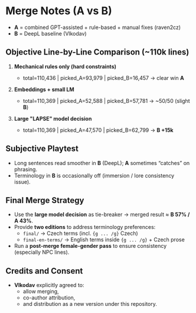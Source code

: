 # Merge Notes (A vs B)

- **A** = combined GPT-assisted + rule-based + manual fixes (raven2cz)
- **B** = DeepL baseline (Vlkodav)

## Objective Line-by-Line Comparison (~110k lines)

1) **Mechanical rules only (hard constraints)**
   - total=110,436 | picked_A=93,979 | picked_B=16,457 → clear win **A**

2) **Embeddings + small LM**
   - total=110,369 | picked_A=52,588 | picked_B=57,781 → ~50/50 (slight **B**)

3) **Large "LAPSE" model decision**
   - total=110,369 | picked_A=47,570 | picked_B=62,799 → **B +15k**

## Subjective Playtest

- Long sentences read smoother in **B** (DeepL); **A** sometimes “catches” on phrasing.
- Terminology in **B** is occasionally off (immersion / lore consistency issue).

## Final Merge Strategy

- Use the **large model decision** as tie-breaker → merged result ≈ **B 57% / A 43%**.
- Provide **two editions** to address terminology preferences:
  - `final/` → Czech terms (incl. `{g ... /g}` Czech)
  - `final-en-terms/` → English terms inside `{g ... /g}` + Czech prose
- Run a **post-merge female-gender pass** to ensure consistency (especially NPC lines).

## Credits and Consent

- **Vlkodav** explicitly agreed to:
  - allow merging,
  - co-author attribution,
  - and distribution as a new version under this repository.

